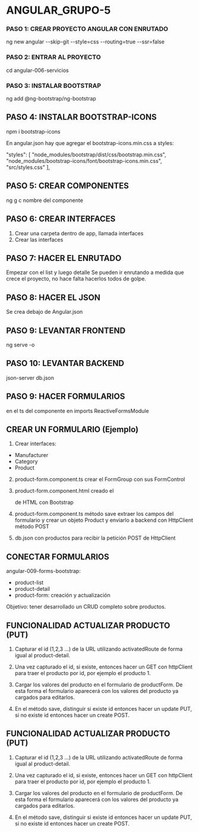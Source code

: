 # ANGULAR_GRUPO-5

### PASO 1: CREAR PROYECTO ANGULAR CON ENRUTADO

ng new angular --skip-git --style=css --routing=true --ssr=false

### PASO 2: ENTRAR AL PROYECTO

cd angular-006-servicios

### PASO 3: INSTALAR BOOTSTRAP

ng add @ng-bootstrap/ng-bootstrap

## PASO 4: INSTALAR BOOTSTRAP-ICONS

npm i bootstrap-icons

En angular.json hay que agregar el bootstrap-icons.min.css a styles:

 "styles": [
              "node_modules/bootstrap/dist/css/bootstrap.min.css",
              "node_modules/bootstrap-icons/font/bootstrap-icons.min.css",
              "src/styles.css"
            ],


## PASO 5: CREAR COMPONENTES

ng g c nombre del componente

## PASO 6: CREAR INTERFACES

1. Crear una carpeta dentro de app, llamada interfaces
2. Crear las interfaces

## PASO 7: HACER EL ENRUTADO

Empezar con el list y luego detalle
Se pueden ir enrutando a medida que crece el proyecto, 
no hace falta hacerlos todos de golpe.

## PASO 8: HACER EL JSON

Se crea debajo de Angular.json

## PASO 9: LEVANTAR FRONTEND

ng serve -o

## PASO 10: LEVANTAR BACKEND

json-server db.json

## PASO 9: HACER FORMULARIOS

en el ts del componente en imports
ReactiveFormsModule

## CREAR UN FORMULARIO (Ejemplo)

1. Crear interfaces:

* Manufacturer
* Category
* Product

2. product-form.component.ts crear el FormGroup con sus FormControl

3. product-form.component.html creado el <form> de HTML con Bootstrap

4. product-form.component.ts método save extraer los campos del formulario y crear un objeto Product y enviarlo a backend con HttpClient método POST

5. db.json con productos para recibir la petición POST de HttpClient


## CONECTAR FORMULARIOS

angular-009-forms-bootstrap:

* product-list
* product-detail
* product-form: creación y actualización

Objetivo: tener desarrollado un CRUD completo sobre productos.

## FUNCIONALIDAD ACTUALIZAR PRODUCTO (PUT)

1. Capturar el id (1,2,3 ...) de la URL utilizando activatedRoute de forma igual al product-detail.

2. Una vez capturado el id, si existe, entonces hacer un GET con httpClient para traer el producto por id, por ejemplo el producto 1.

3. Cargar los valores del producto en el formulario de productForm. De esta forma el formulario aparecerá con los valores del producto ya cargados para editarlos.

4. En el método save, distinguir si existe id entonces hacer un update PUT, si no existe id entonces hacer un create POST.

## FUNCIONALIDAD ACTUALIZAR PRODUCTO (PUT)

1. Capturar el id (1,2,3 ...) de la URL utilizando activatedRoute de forma igual al product-detail.

2. Una vez capturado el id, si existe, entonces hacer un GET con httpClient para traer el producto por id, por ejemplo el producto 1.

3. Cargar los valores del producto en el formulario de productForm. De esta forma el formulario aparecerá con los valores del producto ya cargados para editarlos.

4. En el método save, distinguir si existe id entonces hacer un update PUT, si no existe id entonces hacer un create POST.

